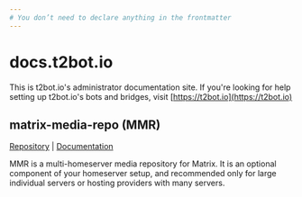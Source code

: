 ```yaml
---
# You don’t need to declare anything in the frontmatter
---
```


# docs.t2bot.io

This is t2bot.io's administrator documentation site. If you're looking for help setting up t2bot.io's
bots and bridges, visit [https://t2bot.io](https://t2bot.io)

## matrix-media-repo (MMR)

[Repository](https://github.com/t2bot/matrix-media-repo) | [Documentation](/matrix-media-repo)

MMR is a multi-homeserver media repository for Matrix. It is an optional component of your homeserver
setup, and recommended only for large individual servers or hosting providers with many servers.